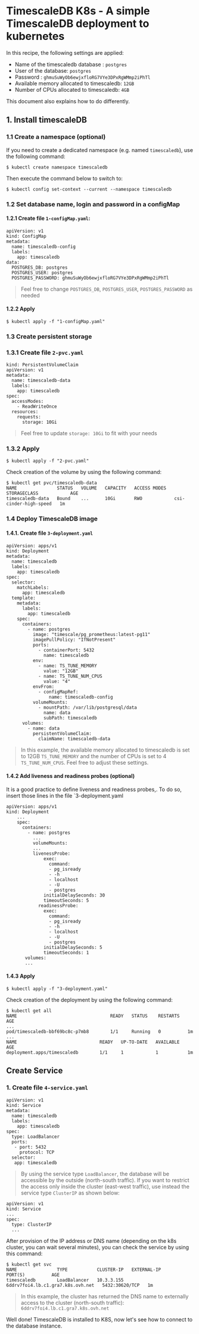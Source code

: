 # TimescaleDB K8s - A simple TimescaleDB deployment to kubernetes

In this recipe, the following settings are applied:

- Name of the timescaledb database : `postgres`
- User of the database: `postgres`
- Password : `ghmuSuWyOb6ewjxfloRG7VYe3DPxRgWMmp2iPhTl`
- Available memory allocated to timescaledb: `12GB`
- Number of CPUs allocated to timescaledb: `4GB`

This document also explains how to do differently.

## 1. Install timescaleDB

### 1.1 Create a namespace (optional)

If you need to create a dedicated namespace (e.g. named `timescaledb`), use the following command:

	$ kubectl create namespace timescaledb

Then execute the command below to switch to:

	$ kubectl config set-context --current --namespace timescaledb
	

### 1.2 Set database name, login and password in a configMap

#### 1.2.1 Create file `1-configMap.yaml`:

	apiVersion: v1
	kind: ConfigMap
	metadata:
	  name: timescaledb-config
	  labels:
	    app: timescaledb
	data:
	  POSTGRES_DB: postgres
	  POSTGRES_USER: postgres
	  POSTGRES_PASSWORD: ghmuSuWyOb6ewjxfloRG7VYe3DPxRgWMmp2iPhTl

> Feel free to change `POSTGRES_DB`, `POSTGRES_USER`, `POSTGRES_PASSWORD` as needed

#### 1.2.2 Apply

	$ kubectl apply -f "1-configMap.yaml"	

### 1.3 Create persistent storage

### 1.3.1 Create file `2-pvc.yaml`

	kind: PersistentVolumeClaim
	apiVersion: v1
	metadata:
	  name: timescaledb-data
	  labels:
	    app: timescaledb
	spec:
	  accessModes:
	    - ReadWriteOnce
	  resources:
	    requests:
	      storage: 10Gi
	      
> Feel free to update `storage: 10Gi` to fit with your needs

### 1.3.2 Apply

	$ kubectl apply -f "2-pvc.yaml"	
	
Check creation of the volume by using the following command:

	$ kubectl get pvc/timescaledb-data
	NAME               STATUS   VOLUME   CAPACITY   ACCESS MODES   STORAGECLASS            AGE
	timescaledb-data   Bound    ...      10Gi       RWO            csi-cinder-high-speed   1m
	
### 1.4 Deploy TimescaleDB image

#### 1.4.1. Create file `3-deployment.yaml`

	apiVersion: apps/v1
	kind: Deployment
	metadata:
	  name: timescaledb
	  labels:
	    app: timescaledb
	spec: 
	  selector:
	    matchLabels:
	      app: timescaledb
	  template:
	    metadata:
	      labels:
	        app: timescaledb
	    spec:
	      containers:
	        - name: postgres
	          image: "timescale/pg_prometheus:latest-pg11"
	          imagePullPolicy: "IfNotPresent"
	          ports:
	            - containerPort: 5432
	              name: timescaledb
	          env:
	            - name: TS_TUNE_MEMORY
	              value: "12GB"
	            - name: TS_TUNE_NUM_CPUS
	              value: "4"
	          envFrom:
	            - configMapRef:
	                name: timescaledb-config
	          volumeMounts:
	            - mountPath: /var/lib/postgresql/data
	              name: data
	              subPath: timescaledb
	      volumes:
	        - name: data
	          persistentVolumeClaim:
	            claimName: timescaledb-data

> In this example, the available memory allocated to timescaledb is set to 12GB `TS_TUNE_MEMORY` and the number of CPUs is set to 4 `TS_TUNE_NUM_CPUS`. Feel free to adjust these settings.

#### 1.4.2 Add liveness and readiness probes (optional)

It is a good practice to define liveness and readiness probes,. To do so, insert those lines in the file `3-deployment.yaml
		
	apiVersion: apps/v1
	kind: Deployment
		...
	    spec:
	      containers:
	        - name: postgres
	          ...
	          volumeMounts:
	          ...
	          livenessProbe:
		          exec:
		            command:
		            - pg_isready
		            - -h
		            - localhost
		            - -U
		            - postgres
		          initialDelaySeconds: 30
		          timeoutSeconds: 5
		        readinessProbe:
		          exec:
		            command:
		            - pg_isready
		            - -h
		            - localhost
		            - -U
		            - postgres
		          initialDelaySeconds: 5
		          timeoutSeconds: 1
		   volumes:
		   ...
	
#### 1.4.3 Apply

	$ kubectl apply -f "3-deployment.yaml"
	
Check creation of the deployment by using the following command:

	$ kubectl get all
	NAME                                   READY   STATUS    RESTARTS   AGE
	...
	pod/timescaledb-bbf69bc8c-p7mb8        1/1     Running   0          1m
	...
	NAME                               READY   UP-TO-DATE   AVAILABLE   AGE
	deployment.apps/timescaledb        1/1     1            1           1m


## Create Service

### 1. Create file `4-service.yaml`

	apiVersion: v1
	kind: Service
	metadata:
	  name: timescaledb
	  labels:
	    app: timescaledb
	spec:
	  type: LoadBalancer
	  ports:
	   - port: 5432
	     protocol: TCP
	  selector:
	   app: timescaledb

> By using the service type `LoadBalancer`, the database will be accessible by the outside (north-south traffic). If you want to restrict the access only inside the cluster (east-west traffic), use instead the service type `ClusterIP` as shown below: 

	apiVersion: v1
	kind: Service
	...
	spec:
	  type: ClusterIP
	  ...

After provision of the IP address or DNS name (depending on the k8s cluster, you can wait several minutes), you can check the service by using this command:

	$ kubectl get svc
	NAME               TYPE           CLUSTER-IP   EXTERNAL-IP                         PORT(S)          AGE
	timescaledb        LoadBalancer   10.3.3.155   6ddrv7foi4.lb.c1.gra7.k8s.ovh.net   5432:30620/TCP   1m
	
> In this example, the cluster has returned the DNS name to externally access to the cluster (north-south traffic): `6ddrv7foi4.lb.c1.gra7.k8s.ovh.net`
	
Well done! TimescaleDB is installed to K8S, now let's see how to connect to the database instance.


